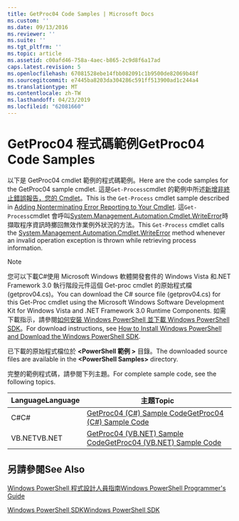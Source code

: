 ```yaml
---
title: GetProc04 Code Samples | Microsoft Docs
ms.custom: ''
ms.date: 09/13/2016
ms.reviewer: ''
ms.suite: ''
ms.tgt_pltfrm: ''
ms.topic: article
ms.assetid: c00afd46-758a-4aec-b865-2c9d8f6a17ad
caps.latest.revision: 5
ms.openlocfilehash: 67081528ebe14fbb082091c1b9500de82069b48f
ms.sourcegitcommit: e7445ba8203da304286c591ff513900ad1c244a4
ms.translationtype: MT
ms.contentlocale: zh-TW
ms.lasthandoff: 04/23/2019
ms.locfileid: "62081660"
---
```

# <a name="getproc04-code-samples"></a><span data-ttu-id="4bc84-102">GetProc04 程式碼範例</span><span class="sxs-lookup"><span data-stu-id="4bc84-102">GetProc04 Code Samples</span></span>

<span data-ttu-id="4bc84-103">以下是 GetProc04 cmdlet 範例的程式碼範例。</span><span class="sxs-lookup"><span data-stu-id="4bc84-103">Here are the code samples for the GetProc04 sample cmdlet.</span></span> <span data-ttu-id="4bc84-104">這是`Get-Process`cmdlet 的範例中所述[新增非終止錯誤報告，您的 Cmdlet](../cmdlet/adding-non-terminating-error-reporting-to-your-cmdlet.md)。</span><span class="sxs-lookup"><span data-stu-id="4bc84-104">This is the `Get-Process` cmdlet sample described in [Adding Nonterminating Error Reporting to Your Cmdlet](../cmdlet/adding-non-terminating-error-reporting-to-your-cmdlet.md).</span></span> <span data-ttu-id="4bc84-105">這`Get-Process`cmdlet 會呼叫[System.Management.Automation.Cmdlet.WriteError](/dotnet/api/System.Management.Automation.Cmdlet.WriteError)時擷取程序資訊時擲回無效作業例外狀況的方法。</span><span class="sxs-lookup"><span data-stu-id="4bc84-105">This `Get-Process` cmdlet calls the [System.Management.Automation.Cmdlet.WriteError](/dotnet/api/System.Management.Automation.Cmdlet.WriteError) method whenever an invalid operation exception is thrown while retrieving process information.</span></span>

> [!NOTE]
> <span data-ttu-id="4bc84-106">您可以下載C#使用 Microsoft Windows 軟體開發套件的 Windows Vista 和.NET Framework 3.0 執行階段元件這個 Get-proc cmdlet 的原始程式檔 (getprov04.cs)。</span><span class="sxs-lookup"><span data-stu-id="4bc84-106">You can download the C# source file (getprov04.cs) for this Get-Proc cmdlet using the Microsoft Windows Software Development Kit for Windows Vista and .NET Framework 3.0 Runtime Components.</span></span> <span data-ttu-id="4bc84-107">如需下載指示，請參閱[如何安裝 Windows PowerShell 並下載 Windows PowerShell SDK](/powershell/developer/installing-the-windows-powershell-sdk)。</span><span class="sxs-lookup"><span data-stu-id="4bc84-107">For download instructions, see [How to Install Windows PowerShell and Download the Windows PowerShell SDK](/powershell/developer/installing-the-windows-powershell-sdk).</span></span>
>
> <span data-ttu-id="4bc84-108">已下載的原始程式檔位於 **\<PowerShell 範例 >** 目錄。</span><span class="sxs-lookup"><span data-stu-id="4bc84-108">The downloaded source files are available in the **\<PowerShell Samples>** directory.</span></span>

<span data-ttu-id="4bc84-109">完整的範例程式碼，請參閱下列主題。</span><span class="sxs-lookup"><span data-stu-id="4bc84-109">For complete sample code, see the following topics.</span></span>

|<span data-ttu-id="4bc84-110">Language</span><span class="sxs-lookup"><span data-stu-id="4bc84-110">Language</span></span>|<span data-ttu-id="4bc84-111">主題</span><span class="sxs-lookup"><span data-stu-id="4bc84-111">Topic</span></span>|
|--------------|-----------|
|<span data-ttu-id="4bc84-112">C#</span><span class="sxs-lookup"><span data-stu-id="4bc84-112">C#</span></span>|[<span data-ttu-id="4bc84-113">GetProc04 (C#) Sample Code</span><span class="sxs-lookup"><span data-stu-id="4bc84-113">GetProc04 (C#) Sample Code</span></span>](./getproc04-csharp-sample-code.md)|
|<span data-ttu-id="4bc84-114">VB.NET</span><span class="sxs-lookup"><span data-stu-id="4bc84-114">VB.NET</span></span>|[<span data-ttu-id="4bc84-115">GetProc04 (VB.NET) Sample Code</span><span class="sxs-lookup"><span data-stu-id="4bc84-115">GetProc04 (VB.NET) Sample Code</span></span>](./getproc04-vb-net-sample-code.md)|

## <a name="see-also"></a><span data-ttu-id="4bc84-116">另請參閱</span><span class="sxs-lookup"><span data-stu-id="4bc84-116">See Also</span></span>

[<span data-ttu-id="4bc84-117">Windows PowerShell 程式設計人員指南</span><span class="sxs-lookup"><span data-stu-id="4bc84-117">Windows PowerShell Programmer's Guide</span></span>](./windows-powershell-programmer-s-guide.md)

[<span data-ttu-id="4bc84-118">Windows PowerShell SDK</span><span class="sxs-lookup"><span data-stu-id="4bc84-118">Windows PowerShell SDK</span></span>](../windows-powershell-reference.md)